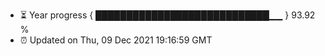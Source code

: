 - ⏳ Year progress { ████████████████████████████▁▁ } 93.92 %
- ⏰ Updated on Thu, 09 Dec 2021 19:16:59 GMT

